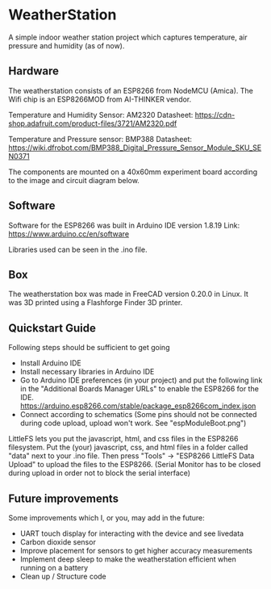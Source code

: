 # WeatherStation
A simple indoor weather station project which captures temperature, air pressure and humidity (as of now).

## Hardware
The weatherstation consists of an ESP8266 from NodeMCU (Amica). The Wifi chip is an ESP8266MOD from AI-THINKER vendor.

Temperature and Humidity Sensor: AM2320
Datasheet: https://cdn-shop.adafruit.com/product-files/3721/AM2320.pdf

Temperature and Pressure sensor: BMP388
Datasheet: https://wiki.dfrobot.com/BMP388_Digital_Pressure_Sensor_Module_SKU_SEN0371

The components are mounted on a 40x60mm experiment board according to the image and circuit diagram below.

## Software
Software for the ESP8266 was built in Arduino IDE version 1.8.19
Link: https://www.arduino.cc/en/software

Libraries used can be seen in the .ino file.

## Box
The weatherstation box was made in FreeCAD version 0.20.0 in Linux.
It was 3D printed using a Flashforge Finder 3D printer.

## Quickstart Guide
Following steps should be sufficient to get going
- Install Arduino IDE
- Install necessary libraries in Arduino IDE
-  Go to Arduino IDE preferences (in your project) and put the following link in the "Additional Boards Manager URLs" to enable the ESP8266 for the IDE.
https://arduino.esp8266.com/stable/package_esp8266com_index.json
- Connect according to schematics (Some pins should not be connected during code upload, upload won't work. See "espModuleBoot.png")

LittleFS lets you put the javascript, html, and css files in the ESP8266 filesystem.
Put the (your) javascript, css, and html files in a folder called "data" next to your .ino file.
Then press "Tools" -> "ESP8266 LittleFS Data Upload" to upload the files to the ESP8266. 
(Serial Monitor has to be closed during upload in order not to block the serial interface)
## Future improvements
Some improvements which I, or you, may add in the future:
- UART touch display for interacting with the device and see livedata
- Carbon dioxide sensor
- Improve placement for sensors to get higher accuracy measurements
- Implement deep sleep to make the weatherstation efficient when running on a battery
- Clean up / Structure code



